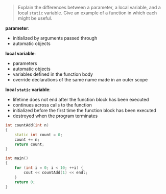 > Explain the differences between a parameter, a local variable, and a local `static` variable. Give an example of a function in which each might be useful.

**parameter**:
- initialized by arguments passed through
- automatic objects

**local variable**:
- parameters
- automatic objects
- variables defined in the function body
- override declarations of the same name made in an outer scope

**local `static` variable**:
- lifetime does not end after the function block has been executed
- continues across calls to the function
- initialized before the first time the function block has been executed
- destroyed when the program terminates

```cpp
int countAdd(int n)
{
	static int count = 0;
	count += n;
	return count;
}

int main()
{
	for (int i = 0; i < 10; ++i) {
		cout << countAdd(1) << endl;
	}
	return 0;
}
```